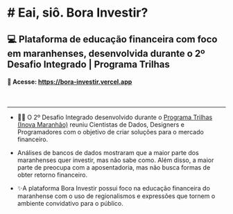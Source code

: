 # # Eai, siô. Bora Investir?
## 💻 Plataforma de educação financeira com foco em maranhenses, desenvolvida durante o 2º Desafio Integrado | Programa Trilhas

#### 🔗 Acesse: https://bora-investir.vercel.app
<br>

___

- 🐱‍💻 O 2º Desafio Integrado desenvolvido durante o <a href="https://www.inova.ma.gov.br/trilhas" target="_blank">Programa Trilhas (Inova Maranhão)</a> reuniu Cientistas de Dados, Designers e Programadores com o objetivo de criar soluções para o mercado financeiro.

- Análises de bancos de dados mostraram que a maior parte dos maranhenses quer investir, mas não sabe como. Além disso, a maior parte de preocupa com a aposentadoria, mas não busca formas de obter retorno financeiro.

- ✨A plataforma Bora Investir possui foco na educação financeira do maranhense com o uso de regionalismos e expressões que tornem o ambiente convidativo para o público.
